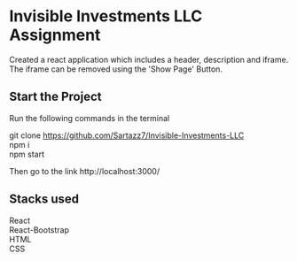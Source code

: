 # Invisible Investments LLC Assignment

Created a react application which includes a header, description and iframe.
The iframe can be removed using the 'Show Page' Button.

## Start the Project

Run the following commands in the terminal

git clone https://github.com/Sartazz7/Invisible-Investments-LLC <br />
npm i <br />
npm start <br />

Then go to the link http://localhost:3000/

## Stacks used

React <br />
React-Bootstrap <br />
HTML <br />
CSS <br />
